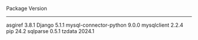 Package                Version
---------------------- -------
asgiref                3.8.1
Django                 5.1.1
mysql-connector-python 9.0.0
mysqlclient            2.2.4
pip                    24.2
sqlparse               0.5.1
tzdata                 2024.1
